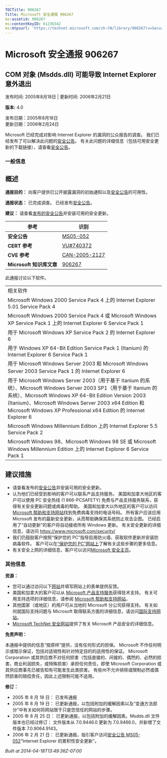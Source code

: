 ```yaml
---
TOCTitle: 906267
Title: Microsoft 安全通报 906267
ms:assetid: 906267
ms:contentKeyID: 61236342
ms:mtpsurl: 'https://technet.microsoft.com/zh-CN/library/906267(v=Security.10)'
---
```


Microsoft 安全通报 906267
=========================

COM 对象 (Msdds.dll) 可能导致 Internet Explorer 意外退出
--------------------------------------------------------

发布时间: 2005年8月18日 | 更新时间: 2006年2月21日

**版本:** 4.0

发布日期：2005年8月18日  
更新日期：2006年2月24日

Microsoft 已经完成对影响 Internet Explorer 的漏洞的公众报告的调查。 我们已经发布了可以解决此问题的[安全公告](https://technet.microsoft.com/security/bulletin/ms05-052)。 有关此问题的详细信息（包括可用安全更新的下载链接），请查看[安全公告](https://technet.microsoft.com/security/bulletin/ms05-052)。

### 一般信息

概述
----


**通报目的：** 向客户提供已公开披露漏洞的初始通知以及[安全公告](https://technet.microsoft.com/security/bulletin/ms05-052)的可用性。

**通报状态：** 已完成调查。 已经发布[安全公告](https://technet.microsoft.com/security/bulletin/ms05-052)。

**建议：** 请查看[发布的安全公告](https://technet.microsoft.com/security/bulletin/ms05-052)并安装可用的安全更新。

| 参考                     | 识别                                                                             |
|--------------------------|----------------------------------------------------------------------------------|
| **安全公告**             | [MS05-052](https://technet.microsoft.com/security/bulletin/ms05-052)              |
| **CERT 参考**            | [VU\#740372](https://www.kb.cert.org/vuls/id/740372)                              |
| **CVE 参考**             | [CAN-2005-2127](https://www.cve.mitre.org/cgi-bin/cvename.cgi?name=can-2005-2127) |
| **Microsoft 知识库文章** | [906267](https://support.microsoft.com/kb/906267)                                 |

此通报讨论以下软件。

|                                                                                                                                                                                                                                                                                                            |
|------------------------------------------------------------------------------------------------------------------------------------------------------------------------------------------------------------------------------------------------------------------------------------------------------------|
| 相关软件                                                                                                                                                                                                                                                                                                   |
| Microsoft Windows 2000 Service Pack 4 上的 Internet Explorer 5.01 Service Pack 4                                                                                                                                                                                                                           |
| Microsoft Windows 2000 Service Pack 4 或 Microsoft Windows XP Service Pack 1 上的 Internet Explorer 6 Service Pack 1                                                                                                                                                                                       |
| 用于 Microsoft Windows XP Service Pack 2 的 Internet Explorer 6                                                                                                                                                                                                                                            |
| 用于 Windows XP 64-Bit Edition Service Pack 1 (Itanium) 的 Internet Explorer 6 Service Pack 1                                                                                                                                                                                                              |
| 用于 Microsoft Windows Server 2003 和 Microsoft Windows Server 2003 Service Pack 1 的 Internet Explorer 6                                                                                                                                                                                                  |
| 用于 Microsoft Windows Server 2003（用于基于 Itanium 的系统）、Microsoft Windows Server 2003 SP1（用于基于 Itanium 的系统）、Microsoft Windows XP 64-Bit Edition Version 2003 (Itanium)、Microsoft Windows Server 2003 x64 Edition 和 Microsoft Windows XP Professional x64 Edition 的 Internet Explorer 6 |
| Microsoft Windows Millennium Edition 上的 Internet Explorer 5.5 Service Pack 2                                                                                                                                                                                                                             |
| Microsoft Windows 98、Microsoft Windows 98 SE 或 Microsoft Windows Millennium Edition 上的 Internet Explorer 6 Service Pack 1                                                                                                                                                                              |

建议措施
--------


-   请查看发布的[安全公告](https://technet.microsoft.com/security/bulletin/ms05-052)并安装可用的安全更新。
-   认为他们已经受到影响的客户可以联系产品支持服务。 美国和加拿大地区的客户可以使用 PC 安全热线 (1 866-PCSAFETY) 免费与产品支持服务联系，获得有关安全更新问题或病毒的帮助。 美国和加拿大以外地区的客户可以访问 [Microsoft 帮助和支持网站](https://support.microsoft.com/security/)找到免费病毒支持的电话号码。
    所有客户应该应用 Microsoft 发布的最新安全更新，从而帮助确保其系统防止攻击企图。 已经启用了“自动更新”的客户将自动接收所有 Windows 更新。 有关安全更新的详细信息，请访问 <https://www.microsoft.com/security/>
-   我们仍鼓励客户按照“保护您的 PC”指导启用防火墙、获取软件更新并安装防病毒软件。 客户可以在[“保护您的 PC”网站上](https://www.microsoft.com/protect)了解有关这些步骤的更多信息。
-   有关安全上网的详细信息，客户可以访问[Microsoft 安全主页](https://www.microsoft.com/security)。

### 其他信息

**资源：**

-   您可以通过访问以下[网站](https://support.microsoft.com/common/survey.aspx?scid=sw;en;1257&amp;showpage=1&amp;ws=technet&amp;sd=tech)并填写网站上的表单提供反馈。
-   美国和加拿大的客户可以从 [Microsoft 产品支持服务](https://go.microsoft.com/fwlink/?linkid=21131)获得技术支持。 有关可用支持选项的详细信息，请参阅 [Microsoft 帮助和支持网站](https://support.microsoft.com/default.aspx?ln=zh-cn)。
-   其他国家（或地区）的用户可从当地的 Microsoft 分公司获得支持。 有关如何就国际支持问题与 Microsoft 取得联系方面的详细信息，请访问[国际支持网站](https://go.microsoft.com/fwlink/?linkid=21155)。
-   [Microsoft TechNet 安全网站](https://go.microsoft.com/fwlink/?linkid=21132)提供了有关 Microsoft 产品安全的详细信息。

**免责声明：**

本通报中提供的信息“按原样”提供，没有任何形式的担保。 Microsoft 不作任何明示或暗示保证，包括对适销性和针对特定目的的适用性的保证。 Microsoft Corporation 或其供应商不对任何损害（包括直接的、间接的、偶然的、必然的损害，商业利润损失，或特殊损害）承担任何责任，即使 Microsoft Corporation 或其供应商事先已被告知有可能发生此类损害。 有些州不允许排除或限制必然或偶然损害的赔偿责任，因此上述限制可能不适用。

**修订：**

-   2005 年 8 月 18 日： 已发布通报
-   2005 年 8 月 19 日： 已更新通报，以包括附加的缓解因素以及“变通方法部分”中有关如何将网站限于只是您信任的网站的步骤。
-   2005 年 8 月 25 日： 已更新通报，以包括附加的缓解因素。Msdds.dll 文件版本也已经过修订： 文件版本从 7.0.9446.0 更新为 7.0.9466.0，并新增了文件版本 7.0.9064.9143。
-   2006 年 2 月 21 日： 已更新通报，指引客户访问[安全公告 MS05-052](https://technet.microsoft.com/security/bulletin/ms05-052)“Internet Explorer 的累积性安全更新”。

*Built at 2014-04-18T13:49:36Z-07:00*
